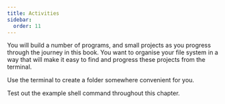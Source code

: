 ```yaml
---
title: Activities
sidebar:
  order: 11
---
```


You will build a number of programs, and small projects as you progress through the journey in this book. You want to organise your file system in a way that will make it easy to find and progress these projects from the terminal.

Use the terminal to create a folder somewhere convenient for you.

Test out the example shell command throughout this chapter.
